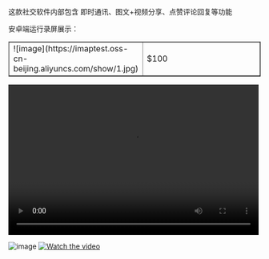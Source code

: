 这款社交软件内部包含 即时通讯、图文+视频分享、点赞评论回复等功能

安卓端运行录屏展示：

<table border="1">
  <tr>
    <td width='50%'>![image](https://imaptest.oss-cn-beijing.aliyuncs.com/show/1.jpg)</td>
    <td width='50%'>$100</td>
  </tr>
</table>

<video src="https://imaptest.oss-cn-beijing.aliyuncs.com/show/1579336917262884.mp4" controls="controls" width="500" height="300">您的浏览器不支持播放该视频！</video>

![image](https://imaptest.oss-cn-beijing.aliyuncs.com/show/1.jpg)
[![Watch the video](https://imaptest.oss-cn-beijing.aliyuncs.com/show/WechatIMG3.jpg)](https://imaptest.oss-cn-beijing.aliyuncs.com/show/1579336917262884.mp4)
